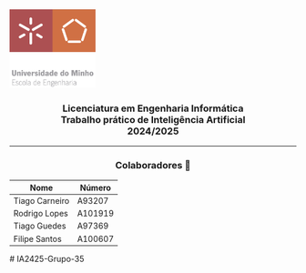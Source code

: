 <img src='uminho_eng.png' width="30%"/>

<h3 align="center">Licenciatura em Engenharia Informática <br> Trabalho prático de Inteligência Artificial <br> 2024/2025 </h3>

---

<h3 align="center"> Colaboradores &#129309 </h2>

<div align="center">

| Nome           | Número  |
| -------------- | ------- |
| Tiago Carneiro | A93207  |
| Rodrigo Lopes  | A101919 |
| Tiago Guedes   | A97369  |
| Filipe Santos  | A100607 |

</div>
# IA2425-Grupo-35
